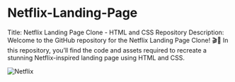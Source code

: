 # Netflix-Landing-Page
Title: Netflix Landing Page Clone - HTML and CSS Repository  Description: Welcome to the GitHub repository for the Netflix Landing Page Clone! 🎬🍿
In this repository, you’ll find the code and assets required to recreate a stunning Netflix-inspired landing page using HTML and CSS.


![Netflix](https://github.com/ChetanThorat18/Netflix-Landing-Page/assets/139691562/852aebd9-2a75-4263-9b24-379c14aec644)
